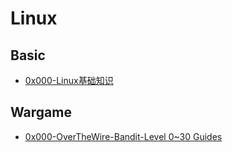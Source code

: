 # Linux

## Basic

- [0x000-Linux基础知识](./basic/0x000-Linux基础知识.md)

## Wargame

- [0x000-OverTheWire-Bandit-Level 0~30 Guides](./wargame/0x000-OverTheWire-Bandit-Level_0~30_Guides.md)
